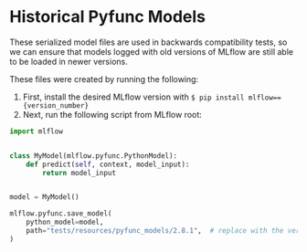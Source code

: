 # Historical Pyfunc Models

These serialized model files are used in backwards compatibility tests, so we can ensure that models logged with old versions of MLflow are still able to be loaded in newer versions.

These files were created by running the following:

1. First, install the desired MLflow version with `$ pip install mlflow=={version_number}`
2. Next, run the following script from MLflow root:

```python
import mlflow


class MyModel(mlflow.pyfunc.PythonModel):
    def predict(self, context, model_input):
        return model_input


model = MyModel()

mlflow.pyfunc.save_model(
    python_model=model,
    path="tests/resources/pyfunc_models/2.8.1",  # replace with the version you installed
)
```
